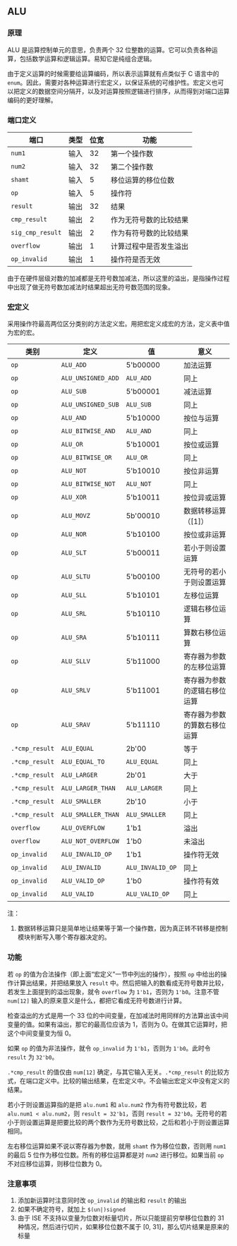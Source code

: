 ## ALU

### 原理

ALU 是运算控制单元的意思，负责两个 32 位整数的运算。它可以负责各种运算，包括数学运算和逻辑运算。易知它是纯组合逻辑。

由于定义运算的时候需要给运算编码，所以表示运算就有点类似于 C 语言中的 `enum`。因此，需要对各种运算进行宏定义，以保证系统的可维护性。宏定义也可以把定义的数据空间分隔开，以及对运算按照逻辑进行排序，从而得到对端口运算编码的更好理解。

### 端口定义

端口 | 类型 | 位宽 | 功能
--- | --- | --- | ---
`num1` | 输入 | 32 | 第一个操作数
`num2` | 输入 | 32 | 第二个操作数
`shamt` | 输入 | 5 | 移位运算的移位位数
`op` | 输入 | 5 | 操作符
`result` | 输出 | 32 | 结果
`cmp_result` | 输出 | 2 | 作为无符号数的比较结果
`sig_cmp_result` | 输出 | 2 | 作为有符号数的比较结果
`overflow` | 输出 | 1 | 计算过程中是否发生溢出
`op_invalid` | 输出 | 1 | 操作符是否无效

由于在硬件层级对数的加减都是无符号数加减法，所以这里的溢出，是指操作过程中出现了做无符号数加减法时结果超出无符号数范围的现象。

### 宏定义

采用操作符最高两位区分类别的方法定义宏。用把宏定义成宏的方法，定义表中值为宏的宏。

类别 | 定义 | 值 | 意义
--- | --- | --- | ---
`op` | `ALU_ADD` | 5'b00000 | 加法运算
`op` | `ALU_UNSIGNED_ADD` | `ALU_ADD` | 同上
`op` | `ALU_SUB` | 5'b00001 | 减法运算
`op` | `ALU_UNSIGNED_SUB` | `ALU_SUB` | 同上
`op` | `ALU_AND` | 5'b10000 | 按位与运算
`op` | `ALU_BITWISE_AND` | `ALU_AND` | 同上
`op` | `ALU_OR` | 5'b10001 | 按位或运算
`op` | `ALU_BITWISE_OR` | `ALU_OR` | 同上
`op` | `ALU_NOT` | 5'b10010 | 按位非运算
`op` | `ALU_BITWISE_NOT` | `ALU_NOT` | 同上
`op` | `ALU_XOR` | 5'b10011 | 按位异或运算
`op` | `ALU_MOVZ` | 5b'00010 | 数据转移运算（[1]）
`op` | `ALU_NOR` | 5'b10100 | 按位或非运算
`op` | `ALU_SLT` | 5'b00011 | 若小于则设置运算
`op` | `ALU_SLTU` | 5'b00100 | 无符号的若小于则设置运算
`op` | `ALU_SLL` | 5'b10101 | 左移位运算
`op` | `ALU_SRL` | 5'b10110 | 逻辑右移位运算
`op` | `ALU_SRA` | 5'b10111 | 算数右移位运算
`op` | `ALU_SLLV` | 5'b11000 | 寄存器为参数的左移位运算
`op` | `ALU_SRLV` | 5'b11001 | 寄存器为参数的逻辑右移位运算
`op` | `ALU_SRAV` | 5'b11110 | 寄存器为参数的算数右移位运算
`.*cmp_result` | `ALU_EQUAL` | 2b'00 | 等于
`.*cmp_result` | `ALU_EQUAL_TO` | `ALU_EQUAL` | 同上
`.*cmp_result` | `ALU_LARGER` | 2b'01 | 大于
`.*cmp_result` | `ALU_LARGER_THAN` | `ALU_LARGER` | 同上
`.*cmp_result` | `ALU_SMALLER` | 2b'10 | 小于
`.*cmp_result` | `ALU_SMALLER_THAN` | `ALU_SMALLER` | 同上
`overflow` | `ALU_OVERFLOW` | 1'b1 | 溢出
`overflow` | `ALU_NOT_OVERFLOW` | 1'b0 | 未溢出
`op_invalid` | `ALU_INVALID_OP` | 1'b1 | 操作符无效
`op_invalid` | `ALU_INVALID` | `ALU_INVALID_OP` | 同上
`op_invalid` | `ALU_VALID_OP` | 1'b0 | 操作符有效
`op_invalid` | `ALU_VALID` | `ALU_VALID_OP` | 同上

注：

1. 数据转移运算只是简单地让结果等于第一个操作数，因为真正转不转移是控制模块判断写入哪个寄存器决定的。

### 功能

若 `op` 的值为合法操作（即上面“宏定义”一节中列出的操作），按照 `op` 中给出的操作计算出结果，并把结果放入 `result` 中。然后把输入的数看成无符号数并比较，若发生上面提到的溢出现象，就令 `overflow` 为 `1'b1`，否则为 `1'b0`。注意不管 `num[12]` 输入的原来意义是什么，都把它看成无符号数进行计算。

检查溢出的方式是用一个 33 位的中间变量，在加减法时用同样的方法算出该中间变量的值。如果有溢出，那它的最高位应该为 1，否则为 0。在做其它运算时，把这个中间变量变为恒 0。

如果 `op` 的值为非法操作，就令 `op_invalid` 为 `1'b1`，否则为 `1'b0`。此时令 `result` 为 `32'b0`。

`.*cmp_result` 的值仅由 `num[12]` 确定，与其它输入无关。`.*cmp_result` 的比较方式，在端口定义中。比较的输出结果，在宏定义中。不会输出宏定义中没有定义的结果。

若小于则设置运算指的是把 `alu.num1` 和 `alu.num2` 作为有符号数比较，若 `alu.num1 < alu.num2`，则 `result = 32'b1`，否则 `result = 32'b0`。无符号的若小于则设置运算是把要比较的两个数作为无符号数比较，之后和若小于则设置运算相同。

左右移位运算如果不说以寄存器为参数，就用 `shamt` 作为移位位数，否则用 `num1` 的最后 5 位作为移位位数。所有的移位运算都是对 `num2` 进行移位。如果当前 `op` 不对应移位运算，则移位位数为 0。

### 注意事项

1. 添加新运算时注意同时改 `op_invalid` 的输出和 `result` 的输出
2. 如果不确定符号，就加上 `$(un|)signed`
3. 由于 ISE 不支持以变量为位数对标量切片，所以只能提前穷举移位位数的 31 种情况，然后进行切片，如果移位位数不属于 [0, 31]，那么切片结果是原来的标量

